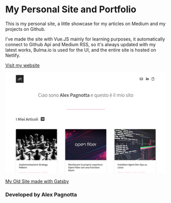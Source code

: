 # My Personal Site and Portfolio

This is my personal site, a little showcase for my articles on Medium and my projects on Github.

I've made the site with Vue.JS mainly for learning purposes, it automatically connect to Github Api and Medium RSS, so it's always updated with my latest works, Bulma.io is used for the UI, and the entire site is hosted on Netlify.

[Visit my website](https://alexpagnotta.me)

<img src="SiteCoverImage.png" width="1920" heigth="1080">

[My Old Site made with Gatsby](https://github.com/AlexPagnotta/AlexPagnottaSite_Legacy)

### Developed by Alex Pagnotta

